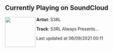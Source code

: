 ## Currently Playing on SoundCloud

[<img align="left" width="100" src="https://i1.sndcdn.com/artworks-000453364335-vd4zln-t500x500.jpg">](https://soundcloud.com/s3rl/s3rl-always-presents)

**Artist**: S3RL 

**Track**: S3RL Always Presents...

Last updated at 06/09/2021 00:11
